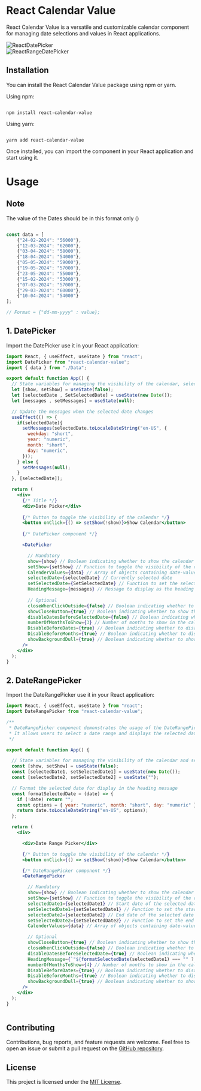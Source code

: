 # React Calendar Value

React Calendar Value is a versatile and customizable calendar component for managing date selections and values in React applications.

![ReactDatePicker](images/DatePicker.png)
<br/>
![ReactRangeDatePicker](images/DateRangePicker.png)


## Installation

You can install the React Calendar Value package using npm or yarn.

Using npm:

```

npm install react-calendar-value

```

Using yarn:

```

yarn add react-calendar-value

```

Once installed, you can import the component in your React application and start using it.


# Usage

## Note

The value of the Dates should be in this format only ()
```jsx

const data = [
    {"24-02-2024": "56000"},
    {"12-03-2024": "62000"},
    {"03-04-2024": "58000"},
    {"18-04-2024": "54000"},
    {"05-05-2024": "59000"},
    {"19-05-2024": "57000"},
    {"23-05-2024": "55000"},
    {"15-02-2024": "53000"},
    {"07-03-2024": "57000"},
    {"29-03-2024": "60000"},
    {"10-04-2024": "54000"}
];

// Format = {"dd-mm-yyyy" : value};

```


## 1. DatePicker

Import the DatePicker use it in your React application:

```jsx
import React, { useEffect, useState } from "react";
import DatePicker from "react-calendar-value";
import { data } from "./Data";

export default function App() {
  // State variables for managing the visibility of the calendar, selected date, and messages
  let [show, setShow] = useState(false);
  let [selectedDate , SetSelectedDate] = useState(new Date());
  let [messages , setMessages] = useState(null);

  // Update the messages when the selected date changes
  useEffect(() => {
    if(selectedDate){
      setMessages(selectedDate.toLocaleDateString("en-US", {
        weekday: "short",
        year: "numeric",
        month: "short",
        day: "numeric",
      }));
    } else {
      setMessages(null);
    }
  }, [selectedDate]);

  return (
    <div>
      {/* Title */}
      <div>Date Picker</div>
      
      {/* Button to toggle the visibility of the calendar */}
      <button onClick={() => setShow(!show)}>Show Calendar</button>
      
      {/* DatePicker component */}

      <DatePicker

        // Mandatory
        show={show} // Boolean indicating whether to show the calendar
        setShow={setShow} // Function to toggle the visibility of the calendar
        CalenderValues={data} // Array of objects containing date-value pairs for calendar values
        selectedDate={selectedDate} // Currently selected date
        setSelectedDate={SetSelectedDate} // Function to set the selected date
        HeadingMessage={messages} // Message to display as the heading in the calendar
        
        // Optional
        closeWhenClickOutside={false} // Boolean indicating whether to close the calendar when clicking outside of it
        showCloseButton={true} // Boolean indicating whether to show the close button in the calendar
        disableDatesBeforeSelectedDate={false} // Boolean indicating whether to disable dates before the selected date
        numberOfMonthsToShow={3} // Number of months to show in the calendar
        DisableBeforeDates={true} // Boolean indicating whether to disable dates before today
        DisableBeforeMonths={true} // Boolean indicating whether to disable dates before the current month
        showBackgroundDull={true} // Boolean indicating whether to show a dull background when the calendar is open
      />
    </div>
  );
}


```


## 2. DateRangePicker

Import the DateRangePicker use it in your React application:

```jsx
import React, { useEffect, useState } from "react";
import DateRangePicker from "react-calendar-value";

/**
 * DateRangePicker component demonstrates the usage of the DateRangePicker component.
 * It allows users to select a date range and displays the selected date range along with a calendar for date picking.
 */

export default function App() {

  // State variables for managing the visibility of the calendar and selected dates
  const [show, setShow] = useState(false);
  const [selectedDate1, setSelectedDate1] = useState(new Date());
  const [selectedDate2, setSelectedDate2] = useState("");

  // Format the selected date for display in the heading message
  const formatSelectedDate = (date) => {
    if (!date) return "";
    const options = { year: "numeric", month: "short", day: "numeric" };
    return date.toLocaleDateString("en-US", options);
  };

  return (
    <div>

      <div>Date Range Picker</div>

      {/* Button to toggle the visibility of the calendar */}
      <button onClick={() => setShow(!show)}>Show Calendar</button>

      {/* DateRangePicker component */}
      <DateRangePicker

        // Mandatory
        show={show} // Boolean indicating whether to show the calendar
        setShow={setShow} // Function to toggle the visibility of the calendar
        selectedDate1={selectedDate1} // Start date of the selected date range
        setSelectedDate1={setSelectedDate1} // Function to set the start date
        selectedDate2={selectedDate2} // End date of the selected date range
        setSelectedDate2={setSelectedDate2} // Function to set the end date
        CalenderValues={data} // Array of objects containing date-value pairs for calendar values

        // Optional
        showCloseButton={true} // Boolean indicating whether to show the close button in the calendar
        closeWhenClickOutside={false} // Boolean indicating whether to close the calendar when clicking outside of it
        disableDatesBeforeSelectedDate={true} // Boolean indicating whether to disable dates before the selected date
        HeadingMessage={`"${formatSelectedDate(selectedDate1) === "" ? '________' : `${formatSelectedDate(selectedDate1)}`}" To "${formatSelectedDate(selectedDate2) === "" ? '________' : `${formatSelectedDate(selectedDate2)}`}"`} // Message to display as the heading in the calendar
        numberOfMonthsToShow={4} // Number of months to show in the calendar
        DisableBeforeDates={true} // Boolean indicating whether to disable dates before today
        DisableBeforeMonths={true} // Boolean indicating whether to disable dates before the current month
        showBackgroundDull={true} // Boolean indicating whether to show a dull background when the calendar is open
      />
    </div>
  );
}



```


## Contributing

Contributions, bug reports, and feature requests are welcome. Feel free to open an issue or submit a pull request on the [GitHub repository](https://github.com/ps8847/react-calendar-value.git).

## License

This project is licensed under the [MIT License](LICENSE).

```

```

